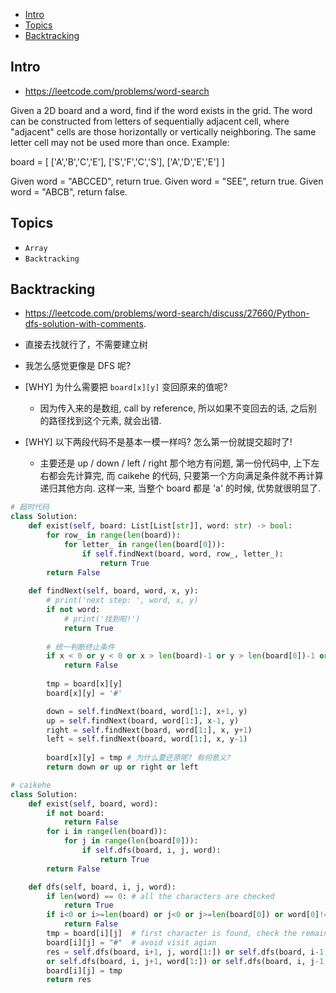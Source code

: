 - [Intro](#intro)
- [Topics](#topics)
- [Backtracking](#backtracking)

## Intro

- https://leetcode.com/problems/word-search

Given a 2D board and a word, find if the word exists in the grid.
The word can be constructed from letters of sequentially adjacent cell, where "adjacent" cells are those horizontally or vertically neighboring. The same letter cell may not be used more than once.
Example:

board =
[
  ['A','B','C','E'],
  ['S','F','C','S'],
  ['A','D','E','E']
]

Given word = "ABCCED", return true.
Given word = "SEE", return true.
Given word = "ABCB", return false.






## Topics

- `Array`
- `Backtracking`


## Backtracking

- https://leetcode.com/problems/word-search/discuss/27660/Python-dfs-solution-with-comments.
- 直接去找就行了，不需要建立树
- 我怎么感觉更像是 DFS 呢?

- [WHY] 为什么需要把 `board[x][y]` 变回原来的值呢? 
  - 因为传入来的是数组, call by reference, 所以如果不变回去的话, 之后别的路径找到这个元素, 就会出错.
- [WHY] 以下两段代码不是基本一模一样吗? 怎么第一份就提交超时了!
  - 主要还是 up / down / left / right 那个地方有问题, 第一份代码中, 上下左右都会先计算完, 而 caikehe 的代码, 只要第一个方向满足条件就不再计算递归其他方向. 这样一来, 当整个 board 都是 'a' 的时候, 优势就很明显了.




```py
# 超时代码
class Solution:
    def exist(self, board: List[List[str]], word: str) -> bool:
        for row_ in range(len(board)):
            for letter_ in range(len(board[0])):
                if self.findNext(board, word, row_, letter_):
                    return True
        return False
        
    def findNext(self, board, word, x, y):
        # print('next step: ', word, x, y)
        if not word:
            # print('找到啦!')
            return True
        
        # 统一判断终止条件
        if x < 0 or y < 0 or x > len(board)-1 or y > len(board[0])-1 or board[x][y] != word[0]:
            return False
        
        tmp = board[x][y]
        board[x][y] = '#'

        down = self.findNext(board, word[1:], x+1, y)
        up = self.findNext(board, word[1:], x-1, y)
        right = self.findNext(board, word[1:], x, y+1)
        left = self.findNext(board, word[1:], x, y-1)
        
        board[x][y] = tmp # 为什么要还原呢? 有何意义?
        return down or up or right or left

```




```py
# caikehe
class Solution:
    def exist(self, board, word):
        if not board:
            return False
        for i in range(len(board)):
            for j in range(len(board[0])):
                if self.dfs(board, i, j, word):
                    return True
        return False

    def dfs(self, board, i, j, word):
        if len(word) == 0: # all the characters are checked
            return True
        if i<0 or i>=len(board) or j<0 or j>=len(board[0]) or word[0]!=board[i][j]:
            return False
        tmp = board[i][j]  # first character is found, check the remaining part
        board[i][j] = "#"  # avoid visit agian 
        res = self.dfs(board, i+1, j, word[1:]) or self.dfs(board, i-1, j, word[1:]) \
        or self.dfs(board, i, j+1, word[1:]) or self.dfs(board, i, j-1, word[1:])
        board[i][j] = tmp
        return res
```






